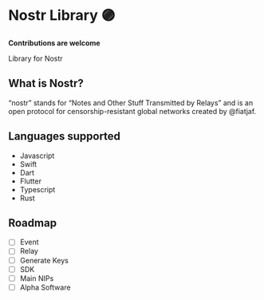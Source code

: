 # Nostr Library 🟣

**Contributions are welcome**

Library for Nostr

## What is Nostr?

“nostr” stands for “Notes and Other Stuff Transmitted by Relays” and is an open protocol for censorship-resistant global networks created by @fiatjaf.

## Languages supported

- Javascript
- Swift
- Dart
- Flutter
- Typescript
- Rust


## Roadmap

- [ ] Event
- [ ] Relay
- [ ] Generate Keys
- [ ] SDK
- [ ] Main NIPs
- [ ] Alpha Software
